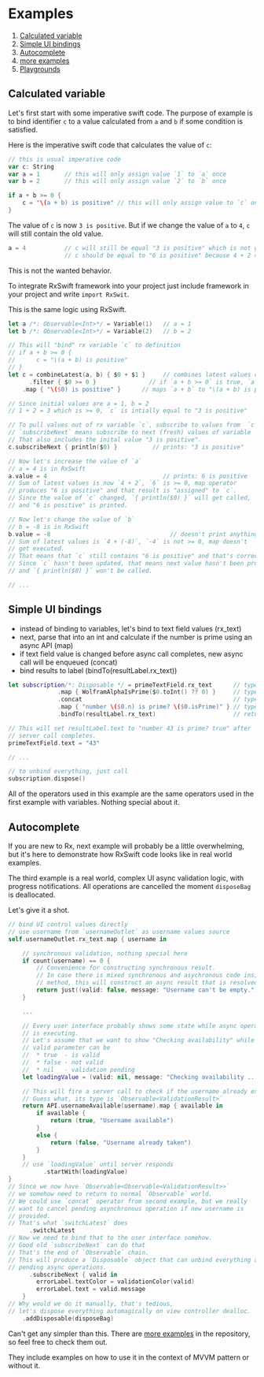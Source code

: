 Examples
========

1. [Calculated variable](#calculated-variable)
1. [Simple UI bindings](#simple-ui-bindings)
1. [Autocomplete](#autocomplete)
1. [more examples](../RxExample)
1. [Playgrounds](../Playgrounds)

## Calculated variable

Let's first start with some imperative swift code.
The purpose of example is to bind identifier `c` to a value calculated from `a` and `b` if some condition is satisfied.

Here is the imperative swift code that calculates the value of `c`:

```swift
// this is usual imperative code
var c: String
var a = 1       // this will only assign value `1` to `a` once
var b = 2       // this will only assign value `2` to `b` once

if a + b >= 0 {
    c = "\(a + b) is positive" // this will only assign value to `c` once
}
```

The value of `c` is now `3 is positive`. But if we change the value of `a` to `4`, `c` will still contain the old value.

```swift
a = 4           // c will still be equal "3 is positive" which is not good
                // c should be equal to "6 is positive" because 4 + 2 = 6
```

This is not the wanted behavior.

To integrate RxSwift framework into your project just include framework in your project and write `import RxSwit`.

This is the same logic using RxSwift.

```swift
let a /*: Observable<Int>*/ = Variable(1)   // a = 1
let b /*: Observable<Int>*/ = Variable(2)   // b = 2

// This will "bind" rx variable `c` to definition
// if a + b >= 0 {
//      c = "\(a + b) is positive"
// }
let c = combineLatest(a, b) { $0 + $1 }     // combines latest values of variables `a` and `b` using `+`
	  .filter { $0 >= 0 }               // if `a + b >= 0` is true, `a + b` is passed to map operator
  	.map { "\($0) is positive" }      // maps `a + b` to "\(a + b) is positive"

// Since initial values are a = 1, b = 2
// 1 + 2 = 3 which is >= 0, `c` is intially equal to "3 is positive"

// To pull values out of rx variable `c`, subscribe to values from  `c`.
// `subscribeNext` means subscribe to next (fresh) values of variable `c`.
// That also includes the inital value "3 is positive".
c.subscribeNext { println($0) }          // prints: "3 is positive"

// Now let's increase the value of `a`
// a = 4 is in RxSwift
a.value = 4                                 // prints: 6 is positive
// Sum of latest values is now `4 + 2`, `6` is >= 0, map operator
// produces "6 is positive" and that result is "assigned" to `c`.
// Since the value of `c` changed, `{ println($0) }` will get called,
// and "6 is positive" is printed.

// Now let's change the value of `b`
// b = -8 is in RxSwift
b.value = -8                                  // doesn't print anything
// Sum of latest values is `4 + (-8)`, `-4` is not >= 0, map doesn't
// get executed.
// That means that `c` still contains "6 is positive" and that's correct.
// Since `c` hasn't been updated, that means next value hasn't been produced,
// and `{ println($0) }` won't be called.

// ...
```

## Simple UI bindings

* instead of binding to variables, let's bind to text field values (rx_text)
* next, parse that into an int and calculate if the number is prime using an async API (map)
* if text field value is changed before async call completes, new async call will be enqueued (concat)
* bind results to label (bindTo(resultLabel.rx_text))

```swift
let subscription/*: Disposable */ = primeTextField.rx_text      // type is Observable<String>
              .map { WolframAlphaIsPrime($0.toInt() ?? 0) }     // type is Observable<Observable<Prime>>
              .concat                                           // type is Observable<Prime>
              .map { "number \($0.n) is prime? \($0.isPrime)" } // type is Observable<String>
              .bindTo(resultLabel.rx_text)                      // return Disposable that can be used to unbind everything

// This will set resultLabel.text to "number 43 is prime? true" after
// server call completes.
primeTextField.text = "43"

// ...

// to unbind everything, just call
subscription.dispose()
```

All of the operators used in this example are the same operators used in the first example with variables. Nothing special about it.

## Autocomplete

If you are new to Rx, next example will probably be a little overwhelming, but it's here to demonstrate how RxSwift code looks like in real world examples.

The third example is a real world, complex UI async validation logic, with progress notifications.
All operations are cancelled the moment `disposeBag` is deallocated.

Let's give it a shot.

```swift
// bind UI control values directly
// use username from `usernameOutlet` as username values source
self.usernameOutlet.rx_text.map { username in

    // synchronous validation, nothing special here
    if count(username) == 0 {
        // Convenience for constructing synchronous result.
        // In case there is mixed synchronous and asychronous code inside the same
        // method, this will construct an async result that is resolved immediatelly.
        return just((valid: false, message: "Username can't be empty."))
    }

    ...

    // Every user interface probably shows some state while async operation
    // is executing.
    // Let's assume that we want to show "Checking availability" while waiting for result.
    // valid parameter can be
    //  * true  - is valid
    //  * false - not valid
    //  * nil   - validation pending
    let loadingValue = (valid: nil, message: "Checking availability ...")

    // This will fire a server call to check if the username already exists.
    // Guess what, its type is `Observable<ValidationResult>`
    return API.usernameAvailable(username).map { available in
        if available {
            return (true, "Username available")
        }
        else {
            return (false, "Username already taken")
        }
    }
    // use `loadingValue` until server responds
          .startWith(loadingValue)
}
// Since we now have `Observable<Observable<ValidationResult>>`
// we somehow need to return to normal `Observable` world.
// We could use `concat` operator from second example, but we really
// want to cancel pending asynchronous operation if new username is
// provided.
// That's what `switchLatest` does
      .switchLatest
// Now we need to bind that to the user interface somehow.
// Good old `subscribeNext` can do that
// That's the end of `Observable` chain.
// This will produce a `Disposable` object that can unbind everything and cancel
// pending async operations.
      .subscribeNext { valid in
        errorLabel.textColor = validationColor(valid)
        errorLabel.text = valid.message
    }
// Why would we do it manually, that's tedious,
// let's dispose everything automagically on view controller dealloc.
    .addDisposable(disposeBag)
```

Can't get any simpler than this. There are [more examples](../RxExample) in the repository, so feel free to check them out.

They include examples on how to use it in the context of MVVM pattern or without it.
